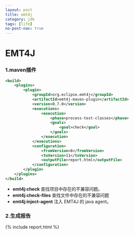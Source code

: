 ```yaml
---
layout: post
title: emt4j
category: jdk
tags: [life]
no-post-nav: true
---
```


EMT4J
===



### 1.maven插件

```xml
<build>
    <plugins>
        <plugin>
            <groupId>org.eclipse.emt4j</groupId>
            <artifactId>emt4j-maven-plugin</artifactId>
            <version>0.7.0</version>
            <executions>
                <execution>
                    <phase>process-test-classes</phase>
                    <goals>
                        <goal>check</goal>
                    </goals>
                </execution>
            </executions>
            <configuration>
                <fromVersion>8</fromVersion>
                <toVersion>11</toVersion>
                <outputFile>report.html</outputFile>
            </configuration>
        </plugin>
    </plugins>
</build>
```



- **emt4j:check**  查找项目中存在的不兼容问题。
- **emt4j:check-files**  查找文件中存在的不兼容问题
- **emt4j:inject-agent**  注入 EMT4J 的 java agent。





### 2.生成报告

{% include report.html %}


